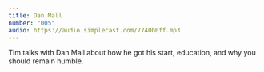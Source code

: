 ```yaml
---
title: Dan Mall
number: "005"
audio: https://audio.simplecast.com/7740b0ff.mp3
---
```


Tim talks with Dan Mall about how he got his start, education, and why you should remain humble.
